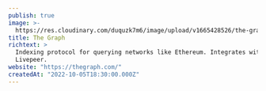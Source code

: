 ```yaml
---
publish: true
image: >-
  https://res.cloudinary.com/duquzk7m6/image/upload/v1665428526/the-graph_rrmspw.png
title: The Graph
richtext: >
  Indexing protocol for querying networks like Ethereum. Integrates with
  Livepeer.
website: "https://thegraph.com/"
createdAt: "2022-10-05T18:30:00.000Z"
---
```

